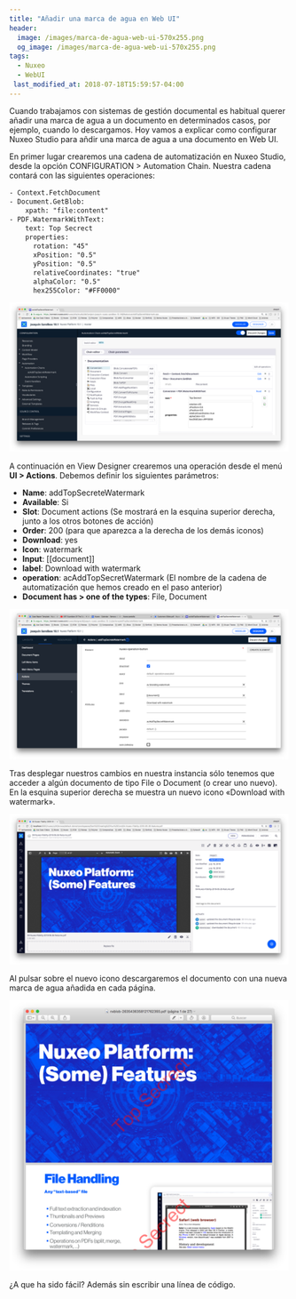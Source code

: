```yaml
---
title: "Añadir una marca de agua en Web UI"
header:
  image: /images/marca-de-agua-web-ui-570x255.png
  og_image: /images/marca-de-agua-web-ui-570x255.png
tags:
  - Nuxeo
  - WebUI
 last_modified_at: 2018-07-18T15:59:57-04:00
---
```


Cuando trabajamos con sistemas de gestión documental es habitual querer añadir una marca de agua  a un documento en determinados casos, por ejemplo, cuando lo descargamos. Hoy vamos a explicar como configurar Nuxeo Studio para añdir una marca de agua a una documento en Web UI.

En primer lugar crearemos una cadena de automatización en Nuxeo Studio, desde la opción CONFIGURATION > Automation Chain. Nuestra cadena contará con las siguientes operaciones:

``` 
- Context.FetchDocument
- Document.GetBlob:
    xpath: "file:content"
- PDF.WatermarkWithText:
    text: Top Secrect
    properties:
      rotation: "45"
      xPosition: "0.5"
      yPosition: "0.5"
      relativeCoordinates: "true"
      alphaColor: "0.5"
      hex255Color: "#FF0000"
``` 

![Nuxeo Studio automation chain: add watermark](/images/nuxeo-studio-automation-chain-add-watermark-1.png "Nuxeo Studio automation chain: add watermark")

A continuación en View Designer crearemos una operación desde el menú **UI > Actions**. Debemos definir los siguientes parámetros:

   - **Name**: addTopSecreteWatermark
   - **Available**: Si
   - **Slot**: Document actions (Se mostrará en la esquina superior derecha, junto a los otros botones de acción)
   - **Order**: 200 (para que aparezca a la derecha de los demás iconos)
   - **Download**: yes
   - **Icon**: watermark
   - **Input**: [[document]]
   - **label**: Download with watermark
   - **operation**: acAddTopSecretWatermark (El nombre de la cadena de automatización que hemos creado en el paso anterior)
   - **Document has > one of the types**: File, Document
 

![View Designer operation add watermark](/images/view-designer-operation-add-watermark.png "View Designer operation add watermark")


Tras desplegar nuestros cambios en nuestra instancia sólo tenemos que acceder a algún documento de tipo File o Document (o crear uno nuevo). En la esquina superior derecha se muestra un nuevo icono «Download with watermark».

![Download with watermark Action button](/images/download-with-watermark-action-button.png "Download with watermark Action button")

Al pulsar sobre el nuevo icono descargaremos el documento con una nueva marca de agua añadida en cada página.

 
![Marca de agua Web UI todas las paginas](/images/marca-de-agua-web-ui-todas-las-paginas.png "Marca de agua Web UI todas las paginas")

¿A que ha sido fácil? Además sin escribir una línea de código.
